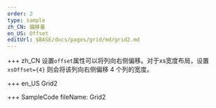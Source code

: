 ```yaml
--- 
order: 2
type: sample
zh_CN: 偏移量
en_US: Offset
editUrl: $BASE/docs/pages/grid/md/grid2.md
---
```


+++ zh_CN
 设置<Code>offset</Code>属性可以将列向右侧偏移。对于xs宽度布局，设置<Code>xsOffset={4}</Code> 则会将该列向右侧偏移 4 个列的宽度。

+++ en_US
Grid2

+++ SampleCode
fileName: Grid2
